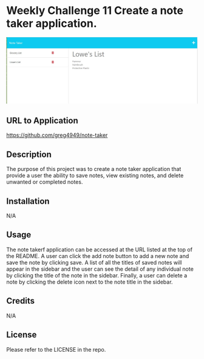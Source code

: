 # Weekly Challenge 11 Create a note taker application.

![](./public/assets/images/note-taker.jpg)


## URL to Application

https://github.com/greg4949/note-taker

## Description

The purpose of this project was to create a note taker application that provide a user the ability to save notes, view existing notes, and delete unwanted or completed notes. 

## Installation

N/A

## Usage

The note takerf application can be accessed at the URL listed at the top of the README.  A user can click the add note button to add a new note and save the note by clicking save.  A list of all the titles of saved notes will appear in the sidebar and the user can see the detail of any individual note by clicking the title of the note in the sidebar.  Finally, a user can delete a note by clicking the delete icon next to the note title in the sidebar.

## Credits

N/A

## License

Please refer to the LICENSE in the repo.

